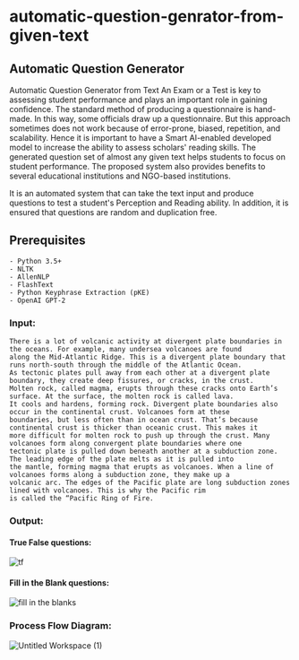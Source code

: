 # automatic-question-genrator-from-given-text


## Automatic Question Generator
Automatic Question Generator from Text
An Exam or a Test is key to assessing student performance and plays an important role in gaining confidence. The standard method of producing a questionnaire is hand-made. In this way, some officials draw up a questionnaire. But this approach sometimes does not work because of error-prone, biased, repetition, and scalability. Hence it is important to have a Smart AI-enabled developed model to increase the ability to assess scholars' reading skills. The generated question set of almost any given text helps students to focus on student performance. The proposed system also provides benefits to several educational institutions and NGO-based institutions.

It is an automated system that can take the text input and produce questions to test a student's Perception and Reading ability. In addition, it is ensured that questions are random and duplication free. 

Prerequisites
-------------
```
- Python 3.5+
- NLTK 
- AllenNLP
- FlashText
- Python Keyphrase Extraction (pKE)
- OpenAI GPT-2
```


### Input:
```
There is a lot of volcanic activity at divergent plate boundaries in the oceans. For example, many undersea volcanoes are found 
along the Mid-Atlantic Ridge. This is a divergent plate boundary that runs north-south through the middle of the Atlantic Ocean.
As tectonic plates pull away from each other at a divergent plate boundary, they create deep fissures, or cracks, in the crust.
Molten rock, called magma, erupts through these cracks onto Earth’s surface. At the surface, the molten rock is called lava. 
It cools and hardens, forming rock. Divergent plate boundaries also occur in the continental crust. Volcanoes form at these 
boundaries, but less often than in ocean crust. That’s because continental crust is thicker than oceanic crust. This makes it
more difficult for molten rock to push up through the crust. Many volcanoes form along convergent plate boundaries where one 
tectonic plate is pulled down beneath another at a subduction zone. The leading edge of the plate melts as it is pulled into 
the mantle, forming magma that erupts as volcanoes. When a line of volcanoes forms along a subduction zone, they make up a 
volcanic arc. The edges of the Pacific plate are long subduction zones lined with volcanoes. This is why the Pacific rim 
is called the “Pacific Ring of Fire.
```

### Output:
#### True False questions:<br>
![tf](https://user-images.githubusercontent.com/57886770/176997825-1bce943e-994c-4aa6-a500-dc38ca6bc8be.png)<br>
#### Fill in the Blank questions:<br>
![fill in the blanks](https://user-images.githubusercontent.com/57886770/176997858-a7dff223-790b-4a2d-ab42-595f99440704.png)<br>

### Process Flow Diagram:

![Untitled Workspace (1)](https://user-images.githubusercontent.com/57886770/176993816-221a9d94-769f-4a0b-a4f3-cec0bb26d207.png)
